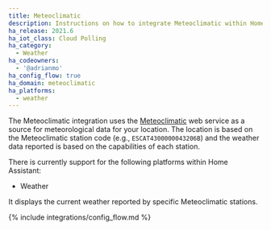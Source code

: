 ```yaml
---
title: Meteoclimatic
description: Instructions on how to integrate Meteoclimatic within Home Assistant.
ha_release: 2021.6
ha_iot_class: Cloud Polling
ha_category:
  - Weather
ha_codeowners:
  - '@adrianmo'
ha_config_flow: true
ha_domain: meteoclimatic
ha_platforms:
  - weather
---
```


The Meteoclimatic integration uses the [Meteoclimatic](https://www.meteoclimatic.net/) web service as a source for meteorological data for your location. The location is based on the Meteoclimatic station code (e.g., `ESCAT4300000043206B`) and the weather data reported is based on the capabilities of each station.

There is currently support for the following platforms within Home Assistant:

- Weather

It displays the current weather reported by specific Meteoclimatic stations.

{% include integrations/config_flow.md %}
